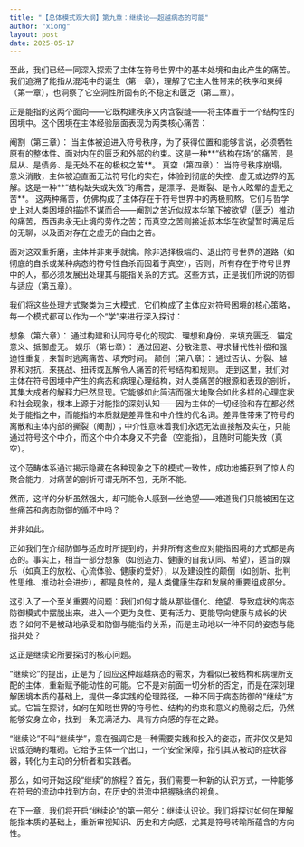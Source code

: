 ```yaml
---
title: "【总体模式观大纲】第九章：继续论——超越病态的可能"
author: "xiong"
layout: post
date: 2025-05-17
---
```


至此，我们已经一同深入探索了主体在符号世界中的基本处境和由此产生的痛苦。我们追溯了能指从混沌中的诞生（第一章），理解了它主人性带来的秩序和束缚（第一章），也洞察了它空洞性所固有的不稳定和匮乏（第二章）。

正是能指的这两个面向——它既构建秩序又内含裂缝——将主体置于一个结构性的困境中。这个困境在主体经验层面表现为两类核心痛苦：

阉割（第三章）： 当主体被迫进入符号秩序，为了获得位置和能够言说，必须牺牲原有的整体性、面对内在的匮乏和外部的约束。这是一种**“结构在场”的痛苦，是屈从、是债务、是无处不在的极权之苦**。
真空（第四章）： 当符号秩序崩塌，意义消散，主体被迫直面无法符号化的实在，体验到彻底的失控、虚无或边界的瓦解。这是一种**“结构缺失或失效”的痛苦，是漂浮、是断裂、是令人眩晕的虚无之苦**。
这两种痛苦，仿佛构成了主体存在于符号世界中的两极煎熬。它们与哲学史上对人类困境的描述不谋而合——阉割之苦近似叔本华笔下被欲望（匮乏）推动的痛苦，西西弗永无止境的劳作之苦；而真空之苦则接近叔本华在欲望暂时满足后的无聊，以及面对存在之虚无的自由之苦。

面对这双重折磨，主体并非束手就擒。除非选择极端的、退出符号世界的道路（如彻底的自杀或某种病态的符号性自杀而固着于真空），否则，所有存在于符号世界中的人，都必须发展出处理其与能指关系的方式。这些方式，正是我们所说的防御与适应（第五章）。

我们将这些处理方式聚类为三大模式，它们构成了主体应对符号困境的核心策略，每一个模式都可以作为一个“学”来进行深入探讨：

想象（第六章）： 通过构建和认同符号化的现实、理想和身份，来填充匮乏、锚定意义、抵御虚无。
娱乐（第七章）： 通过回避、分散注意、寻求替代性补偿和强迫性重复，来暂时逃离痛苦、填充时间。
颠倒（第八章）： 通过否认、分裂、越界和对抗，来挑战、扭转或瓦解令人痛苦的符号结构和规则。
走到这里，我们对主体在符号困境中产生的病态和病理心理结构，对人类痛苦的根源和表现的剖析，其集大成者的解释力已然显现。它能够如此简洁而强大地聚合如此多样的心理症状和社会现象，根本上源于对能指的深刻认知——因为主体的一切经验和存在都必然处于能指之中，而能指的本质就是差异性和中介性的代名词。差异性带来了符号的离散和主体内部的撕裂（阉割）；中介性意味着我们永远无法直接触及实在，只能通过符号这个中介，而这个中介本身又不完备（空能指），且随时可能失效（真空）。

这个范畴体系通过揭示隐藏在各种现象之下的模式一致性，成功地捕获到了惊人的聚合能力，对痛苦的剖析可谓无所不包，无所不能。

然而，这样的分析虽然强大，却可能令人感到一丝绝望——难道我们只能被困在这些痛苦和病态防御的循环中吗？

并非如此。

正如我们在介绍防御与适应时所提到的，并非所有这些应对能指困境的方式都是病态的。事实上，相当一部分想象（如创造力、健康的自我认同、希望），适当的娱乐（如真正的放松、心流体验、健康的爱好），以及建设性的颠倒（如创新、批判性思维、推动社会进步），都是良性的，是人类健康生存和发展的重要组成部分。

这引入了一个至关重要的问题：我们如何才能从那些僵化、绝望、导致症状的病态防御模式中摆脱出来，进入一个更为良性、更有活力、更能导向健康与成长的状态？如何不是被动地承受和防御与能指的关系，而是主动地以一种不同的姿态与能指共处？

这正是继续论所要探讨的核心问题。

“继续论”的提出，正是为了回应这种超越病态的需求，为看似已被结构和病理所支配的主体，重新赋予能动性的可能。它不是对前面一切分析的否定，而是在深刻理解困境本质的基础上，提供一条实践的伦理路径，一种不同于病态防御的“继续”方式。它旨在探讨，如何在知晓世界的符号性、结构的约束和意义的脆弱之后，仍然能够安身立命，找到一条充满活力、具有方向感的存在之路。

“继续论”不叫“继续学”，意在强调它是一种需要实践和投入的姿态，而非仅仅是知识或范畴的堆砌。它给予主体一个出口，一个安全保障，指引其从被动的症状容器，转化为主动的分析者和实践者。

那么，如何开始这段“继续”的旅程？首先，我们需要一种新的认识方式，一种能够在符号的流动中找到方向，在历史的洪流中把握脉络的视角。

在下一章，我们将开启“继续论”的第一部分：继续认识论。我们将探讨如何在理解能指本质的基础上，重新审视知识、历史和方向感，尤其是符号转喻所蕴含的方向性。